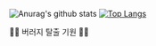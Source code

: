 ![Anurag's github stats](https://github-readme-stats.vercel.app/api?username=degurii&show_icons=true&theme=cobalt) [![Top Langs](https://github-readme-stats.vercel.app/api/top-langs/?username=degurii&layout=compact)](https://github.com/anuraghazra/github-readme-stats)



🐛🐛 버러지 탈출 기원 🐛🐛
<!--
**degurii/degurii** is a ✨ _special_ ✨ repository because its `README.md` (this file) appears on your GitHub profile.

Here are some ideas to get you started:

- 🔭 I’m currently working on ...
- 🌱 I’m currently learning ...
- 👯 I’m looking to collaborate on ...
- 🤔 I’m looking for help with ...
- 💬 Ask me about ...
- 📫 How to reach me: ...
- 😄 Pronouns: ...
- ⚡ Fun fact: ...
-->

